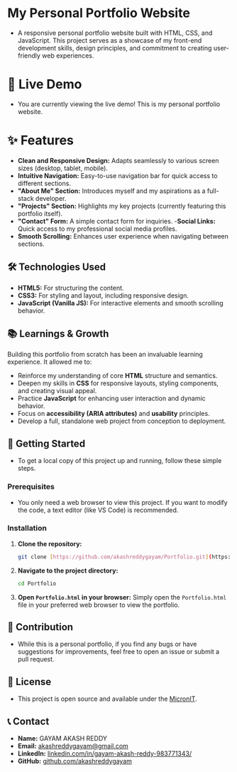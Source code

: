 # My Personal Portfolio Website

- A responsive personal portfolio website built with HTML, CSS, and JavaScript. This project serves as a showcase of my front-end development skills, design principles, and commitment to creating user-friendly web experiences.

# 🚀 Live Demo

- You are currently viewing the live demo! This is my personal portfolio website.

# ✨ Features

- **Clean and Responsive Design:** Adapts seamlessly to various screen sizes (desktop, tablet, mobile).
- **Intuitive Navigation:** Easy-to-use navigation bar for quick access to different sections.
- **"About Me" Section:** Introduces myself and my aspirations as a full-stack developer.
- **"Projects" Section:** Highlights my key projects (currently featuring this portfolio itself).
- **"Contact" Form:** A simple contact form for inquiries.
-**Social Links:** Quick access to my professional social media profiles.
- **Smooth Scrolling:** Enhances user experience when navigating between sections.

## 🛠️ Technologies Used

- **HTML5:** For structuring the content.
- **CSS3:** For styling and layout, including responsive design.
- **JavaScript (Vanilla JS):** For interactive elements and smooth scrolling behavior.

## 📚 Learnings & Growth

Building this portfolio from scratch has been an invaluable learning experience. It allowed me to:

- Reinforce my understanding of core **HTML** structure and semantics.
- Deepen my skills in **CSS** for responsive layouts, styling components, and creating visual appeal.
- Practice **JavaScript** for enhancing user interaction and dynamic behavior.
- Focus on **accessibility (ARIA attributes)** and **usability** principles.
- Develop a full, standalone web project from conception to deployment.

## 🚀 Getting Started

- To get a local copy of this project up and running, follow these simple steps.

### Prerequisites

- You only need a web browser to view this project. If you want to modify the code, a text editor (like VS Code) is recommended.

### Installation

1.  **Clone the repository:**
    ```bash
    git clone [https://github.com/akashreddygayam/Portfolio.git](https://github.com/yourusername/akashreddygayam/Portfolio.git)
    ```
2.  **Navigate to the project directory:**
    ```bash
    cd Portfolio
    ```
3.  **Open `Portfolio.html` in your browser:**
    Simply open the `Portfolio.html` file in your preferred web browser to view the portfolio.

## 🤝 Contribution

- While this is a personal portfolio, if you find any bugs or have suggestions for improvements, feel free to open an issue or submit a pull request.

## 📄 License

- This project is open source and available under the [MicronIT](MicronIT).

## 📞 Contact

* **Name:** GAYAM AKASH REDDY
* **Email:** [akashreddygayam@gmail.com](mailto:akashreddygayam@gmail.com)
* **LinkedIn:** [linkedin.com/in/gayam-akash-reddy-983771343/](https://www.linkedin.com/in/gayam-akash-reddy-983771343/)
* **GitHub:** [github.com/akashreddygayam](https://github.com/akashreddygayam)
